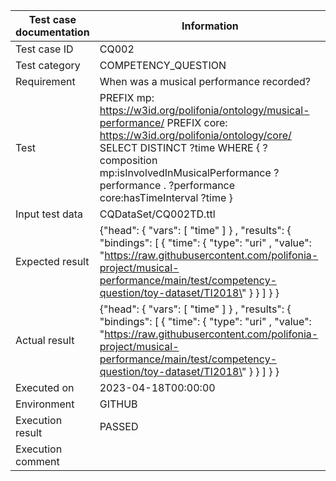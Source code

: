 | Test case documentation |                                                                                                                             Information                                                                                                                              |
| ----------------------- | -------------------------------------------------------------------------------------------------------------------------------------------------------------------------------------------------------------------------------------------------------------------- |
| Test case ID            | CQ002                                                                                                                                                                                                                                                                |
| Test category           | COMPETENCY_QUESTION                                                                                                                                                                                                                                                  |
| Requirement             | When was a musical performance recorded?                                                                                                                                                                                                                             |
| Test                    | PREFIX mp: <https://w3id.org/polifonia/ontology/musical-performance/> PREFIX core: <https://w3id.org/polifonia/ontology/core/> SELECT DISTINCT ?time WHERE { ?composition mp:isInvolvedInMusicalPerformance ?performance . ?performance core:hasTimeInterval ?time } |
| Input test data         | CQDataSet/CQ002TD.ttl                                                                                                                                                                                                                                                |
| Expected result         | {\"head\": {  \"vars\": [  \"time\" ] } ,  \"results\": {  \"bindings\": [ {  \"time\": {  \"type\":  \"uri\" ,  \"value\":  \"https://raw.githubusercontent.com/polifonia-project/musical-performance/main/test/competency-question/toy-dataset/TI2018\" } } ] } }  |
| Actual result           | {\"head\": {  \"vars\": [  \"time\" ] } ,  \"results\": {  \"bindings\": [ {  \"time\": {  \"type\":  \"uri\" ,  \"value\":  \"https://raw.githubusercontent.com/polifonia-project/musical-performance/main/test/competency-question/toy-dataset/TI2018\" } } ] } }  |
| Executed on             | 2023-04-18T00:00:00                                                                                                                                                                                                                                                  |
| Environment             | GITHUB                                                                                                                                                                                                                                                               |
| Execution result        | PASSED                                                                                                                                                                                                                                                               |
| Execution comment       |                                                                                                                                                                                                                                                                      |

